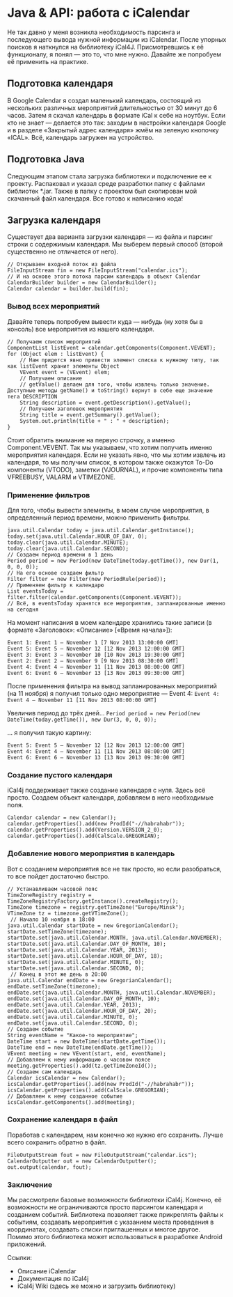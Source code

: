 Java & API: работа с iCalendar
======

Не так давно у меня возникла необходимость парсинга и последующего вывода нужной информации из iCalendar. После упорных поисков я наткнулся на библиотеку iCal4J. Присмотревшись к её функционалу, я понял — это то, что мне нужно. Давайте же попробуем её применить на практике.

## Подготовка календаря

В Google Calendar я создал маленький календарь, состоящий из нескольких различных мероприятий длительностью от 30 минут до 6 часов. Затем я скачал календарь в формате iCal к себе на ноутбук. Если кто не знает — делается это так: заходим в настройки календаря Google и в разделе «Закрытый адрес календаря» жмём на зеленую кнопочку «ICAL». Всё, календарь загружен на устройство. 

## Подготовка Java

Следующим этапом стала загрузка библиотеки и подключение ее к проекту. Распаковал и указал среде разработки папку с файлами библиотек *.jar. Также в папку с проектом был скопирован мой скачанный файл календаря. Все готово к написанию кода!

## Загрузка календаря

Существует два варианта загрузки календаря — из файла и парсинг строки с содержимым календаря. Мы выберем первый способ (второй существенно не отличается от него).

```
// Открываем входной поток из файла
FileInputStream fin = new FileInputStream("calendar.ics");
// И на основе этого потока парсим календарь в объект Calendar
CalendarBuilder builder = new CalendarBuilder();
Calendar calendar = builder.build(fin);
```

### Вывод всех мероприятий

Давайте теперь попробуем вывести куда — нибудь (ну хотя бы в консоль) все мероприятия из нашего календаря. 

```
// Получаем список мероприятий
ComponentList listEvent = calendar.getComponents(Component.VEVENT);
for (Object elem : listEvent) {
    // Нам придется явно привести элемент списка к нужному типу, так как listEvent хранит элементы Object
    VEvent event = (VEvent) elem;
    // Получаем описание
    // getValue() делаем для того, чтобы извлечь только значение. Доступные методы getName() и toString() вернут в себе еще значение тега DESCRIPTION
    String description = event.getDescription().getValue();
    // Получаем заголовок мероприятия 
    String title = event.getSummary().getValue();
    System.out.println(title + " : " + description);
}
```

Стоит обратить внимание на первую строчку, а именно Component.VEVENT. Так мы указываем, что хотим получить именно мероприятия календаря. Если не указать явно, что мы хотим извлечь из календаря, то мы получим список, в котором также окажутся To-Do компоненты (VTODO), заметки (VJOURNAL), и прочие компоненты типа VFREEBUSY, VALARM и VTIMEZONE.

### Применение фильтров

Для того, чтобы вывести элементы, в моем случае мероприятия, в определенный период времени, можно применить фильтры. 

```
java.util.Calendar today = java.util.Calendar.getInstance();
today.set(java.util.Calendar.HOUR_OF_DAY, 0);
today.clear(java.util.Calendar.MINUTE);
today.clear(java.util.Calendar.SECOND);
// Создаем период времени в 1 день
Period period = new Period(new DateTime(today.getTime()), new Dur(1, 0, 0, 0));
// На его основе создаем фильтр
Filter filter = new Filter(new PeriodRule(period));
// Применяем фильтр к календарю
List eventsToday = filter.filter(calendar.getComponents(Component.VEVENT));
// Всё, в eventsToday хранятся все мероприятия, запланированные именно на сегодня
```

На момент написания в моем календаре хранились такие записи (в формате «Заголовок»: «Описание» [«Время начала»]):
```
Event 1: Event 1 — November 1 [7 Nov 2013 13:00:00 GMT]
Event 5: Event 5 — November 12 [12 Nov 2013 12:00:00 GMT]
Event 3: Event 3 — November 10 [10 Nov 2013 19:30:00 GMT]
Event 2: Event 2 — November 9 [9 Nov 2013 08:30:00 GMT]
Event 4: Event 4 — November 11 [11 Nov 2013 08:00:00 GMT]
Event 6: Event 6 — November 13 [13 Nov 2013 09:30:00 GMT]
```

После применения фильтра на вывод запланированных мероприятий (на 11 ноября) я получил только одно мероприятие — Event 4:
`Event 4: Event 4 — November 11 [11 Nov 2013 08:00:00 GMT]`

Увеличив период до трёх дней…
`Period period = new Period(new DateTime(today.getTime()), new Dur(3, 0, 0, 0));`

… я получил такую картину:
```
Event 5: Event 5 — November 12 [12 Nov 2013 12:00:00 GMT]
Event 4: Event 4 — November 11 [11 Nov 2013 08:00:00 GMT]
Event 6: Event 6 — November 13 [13 Nov 2013 09:30:00 GMT]
```

### Создание пустого календаря

iCal4j поддерживает также создание календаря с нуля. Здесь всё просто. Создаем объект календаря, добавляем в него необходимые поля.

```
Calendar calendar = new Calendar();
calendar.getProperties().add(new ProdId("-//habrahabr"));
calendar.getProperties().add(Version.VERSION_2_0);
calendar.getProperties().add(CalScale.GREGORIAN);
```

### Добавление нового мероприятия в календарь

Вот с созданием мероприятия все не так просто, но если разобраться, то все пойдет достаточно быстро.

```
// Устанавливаем часовой пояс
TimeZoneRegistry registry = TimeZoneRegistryFactory.getInstance().createRegistry();
TimeZone timezone = registry.getTimeZone("Europe/Minsk");
VTimeZone tz = timezone.getVTimeZone();
 // Начало 10 ноября в 18:00
java.util.Calendar startDate = new GregorianCalendar();
startDate.setTimeZone(timezone);
startDate.set(java.util.Calendar.MONTH, java.util.Calendar.NOVEMBER);
startDate.set(java.util.Calendar.DAY_OF_MONTH, 10);
startDate.set(java.util.Calendar.YEAR, 2013);
startDate.set(java.util.Calendar.HOUR_OF_DAY, 18);
startDate.set(java.util.Calendar.MINUTE, 0);
startDate.set(java.util.Calendar.SECOND, 0);
 // Конец в этот же день в 20:00
java.util.Calendar endDate = new GregorianCalendar();
endDate.setTimeZone(timezone);
endDate.set(java.util.Calendar.MONTH, java.util.Calendar.NOVEMBER);
endDate.set(java.util.Calendar.DAY_OF_MONTH, 10);
endDate.set(java.util.Calendar.YEAR, 2013);
endDate.set(java.util.Calendar.HOUR_OF_DAY, 20);
endDate.set(java.util.Calendar.MINUTE, 0);	
endDate.set(java.util.Calendar.SECOND, 0);
// Создаем событие
String eventName = "Какое-то мероприятие";
DateTime start = new DateTime(startDate.getTime());
DateTime end = new DateTime(endDate.getTime());
VEvent meeting = new VEvent(start, end, eventName);
// Добавляем к нему информацию о часовом поясе
meeting.getProperties().add(tz.getTimeZoneId());
// Создаем сам календарь
Calendar icsCalendar = new Calendar();
icsCalendar.getProperties().add(new ProdId("-//habrahabr"));
icsCalendar.getProperties().add(CalScale.GREGORIAN);
// Добавляем к нему созданное событие
icsCalendar.getComponents().add(meeting);
```

### Сохранение календаря в файл

Поработав с календарем, нам конечно же нужно его сохранить. Лучше всего сохранить обратно в файл.

```
FileOutputStream fout = new FileOutputStream("calendar.ics");
CalendarOutputter out = new CalendarOutputter();
out.output(calendar, fout);
```

### Заключение

Мы рассмотрели базовые возможности библиотеки iCal4j. Конечно, её возможности не ограничиваются просто парсингом календаря и созданием событий. Библиотека позволяет также прикреплять файлы к событиям, создавать мероприятия с указанием места проведения в координатах, создавать списки приглашенных и многое другое. Помимо этого библиотека может использоваться в разработке Android приложений.

Ссылки:
* Описание iCalendar
* Документация по iCal4j
* iCal4j Wiki (здесь же можно и загрузить библиотеку)
